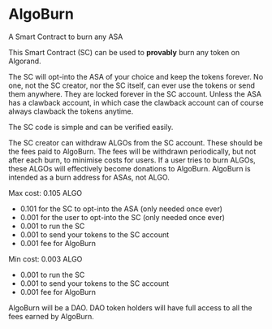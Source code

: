 # AlgoBurn
A Smart Contract to burn any ASA

This Smart Contract (SC) can be used to **provably** burn any token on Algorand.

The SC will opt-into the ASA of your choice and keep the tokens forever.
No one, not the SC creator, nor the SC itself, can ever use the tokens or send them anywhere. They are locked forever in the SC account. Unless the ASA has a clawback account, in which case the clawback account can of course always clawback the tokens anytime.

The SC code is simple and can be verified easily.

The SC creator can withdraw ALGOs from the SC account. These should be the fees paid to AlgoBurn. The fees will be withdrawn periodically, but not after each burn, to minimise costs for users.
If a user tries to burn ALGOs, these ALGOs will effectively become donations to AlgoBurn. AlgoBurn is intended as a burn address for ASAs, not ALGO.

Max cost: 0.105 ALGO
- 0.101 for the SC to opt-into the ASA (only needed once ever)
- 0.001 for the user to opt-into the SC (only needed once ever)
- 0.001 to run the SC
- 0.001 to send your tokens to the SC account
- 0.001 fee for AlgoBurn

Min cost: 0.003 ALGO
- 0.001 to run the SC
- 0.001 to send your tokens to the SC account
- 0.001 fee for AlgoBurn

AlgoBurn will be a DAO. DAO token holders will have full access to all the fees earned by AlgoBurn.
